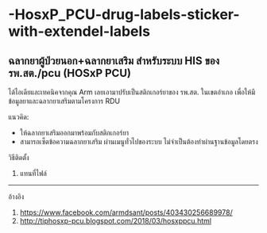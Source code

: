 # -HosxP_PCU-drug-labels-sticker-with-extendel-labels
ฉลากยาผู้ป่วยนอก+ฉลากยาเสริม สำหรับระบบ HIS ของ รพ.สต./pcu (HOSxP PCU)
-----------------------------

ได้ไอเดียและเทคนิคจากคุณ Arm เลยเอามาปรับเป็นสติกเกอร์ยาของ รพ.สต. ในเขตอำเภอ
เพื่อให้มีข้อมูลยาและฉลากยาเสริมตามโครงการ RDU

แนวคิด: 
- ให้ฉลากยาเสริมออกมาพร้อมกับสติกเกอร์ยา
- สามารถเซ็ตข้อความฉลากยาเสริม ผ่านเมนูทั่วไปของระบบ ไม่จำเป็นต้องทำผ่านฐานข้อมูลโดยตรง

วิธีติดตั้ง
1. แทนที่ไฟล์



-----------------------------
อ้างอิง
1. https://www.facebook.com/armdsant/posts/403430256689978/
2. http://tiphosxp-pcu.blogspot.com/2018/03/hosxppcu.html

